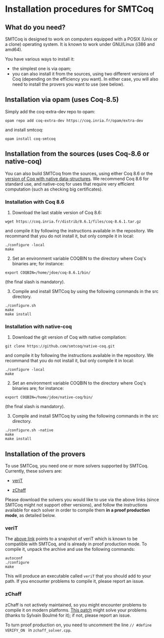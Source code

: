 # Installation procedures for SMTCoq

## What do you need?

SMTCoq is designed to work on computers equipped with a POSIX (Unix or a
clone) operating system. It is known to work under GNU/Linux (i386 and
amd64).

You have various ways to install it:
- the simplest one is via opam;
- you can also install it from the sources, using two different versions
  of Coq (depending on the efficiency you want).
In either case, you will also need to install the provers you want to
use (see below).


## Installation via opam (uses Coq-8.5)

Simply add the coq-extra-dev repo to opam:
```
opam repo add coq-extra-dev https://coq.inria.fr/opam/extra-dev
```
and install smtcoq:
```
opam install coq-smtcoq
```


## Installation from the sources (uses Coq-8.6 or native-coq)

You can also build SMTCoq from the sources, using either Coq 8.6 or the
[version of Coq with native data-structures](https://github.com/smtcoq/native-coq).
We recommend Coq 8.6 for standard use, and native-coq for uses that
require very efficient computation (such as checking big certificates).


### Installation with Coq 8.6

1. Download the last stable version of Coq 8.6:
```
wget https://coq.inria.fr/distrib/8.6.1/files/coq-8.6.1.tar.gz
```
   and compile it by following the instructions available in the
   repository. We recommand that you do not install it, but only compile
   it in local:
```
./configure -local
make
```

2. Set an environment variable COQBIN to the directory where Coq's
   binaries are; for instance:
```
export COQBIN=/home/jdoe/coq-8.6.1/bin/
```
   (the final slash is mandatory).

3. Compile and install SMTCoq by using the following commands in the src directory.
```
./configure.sh
make
make install
```


### Installation with native-coq

1. Download the git version of Coq with native compilation:
```
git clone https://github.com/smtcoq/native-coq.git
```
   and compile it by following the instructions available in the
   repository. We recommand that you do not install it, but only compile
   it in local:
```
./configure -local
make
```

2. Set an environment variable COQBIN to the directory where Coq's
   binaries are; for instance:
```
export COQBIN=/home/jdoe/native-coq/bin/
```
   (the final slash is mandatory).

3. Compile and install SMTCoq by using the following commands in the src directory.
```
./configure.sh -native
make
make install
```


## Installation of the provers

To use SMTCoq, you need one or more solvers supported by SMTCoq.
Currently, these solvers are:

- [veriT](https://www.lri.fr/~keller/Documents-recherche/Smtcoq/veriT9f48a98.tar.gz)

- [zChaff](http://www.princeton.edu/~chaff/zchaff.html)

Please download the solvers you would like to use via the above links
(since SMTCoq might not support other versions), and follow the
instructions available for each solver in order to compile them **in a
proof production mode**, as detailed below.


### veriT

The
[above link](https://www.lri.fr/~keller/Documents-recherche/Smtcoq/veriT9f48a98.tar.gz)
points to a snapshot of veriT which is known to be compatible with
SMTCoq, and is already in proof production mode. To compile it, unpack
the archive and use the following commands:
```
autoconf
./configure
make
```
This will produce an executable called `veriT` that you should add to
your path. If you encounter problems to compile it, please report an
issue.


### zChaff

zChaff is not actively maintained, so you might encounter problems to
compile it on modern platforms.
[This patch](https://www.lri.fr/~keller/Documents-recherche/Smtcoq/zchaff64.patch)
might solve your problems (thanks to Sylvain Boulmé for it); if not,
please report an issue.

To turn proof production on, you need to uncomment the line
`// #define VERIFY_ON ` in `zchaff_solver.cpp`.
